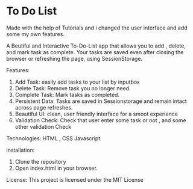 # To Do List

Made with the help of Tutorials and i changed the user interface and add some my own features.

A Beutiful and Interactive To-Do-List app that allows you to add , delete, and mark task as complete. Your tasks are saved even after closing the browser or refreshing the page, using SessionStorage.

 Features: 
 1. Add Task: easily add tasks to your list by inputbox
 2. Delete Task: Remove task you no longer need.
 3. Complete Task: Mark tasks as completed.
 4. Persistent Data: Tasks are saved in Sessionstorage and remain intact across page refreshes.
 5. Beautiful UI: clean, user friendly interface for a smoot experience
 6. Validation Check: Check that user enter some task or not , and some other validation Check

 Technologies:
 HTML , CSS Javascript

 installation:
 1. Clone the repository
 2. Open index.html in your browser.

 License: This project is licensed under the MIT License
